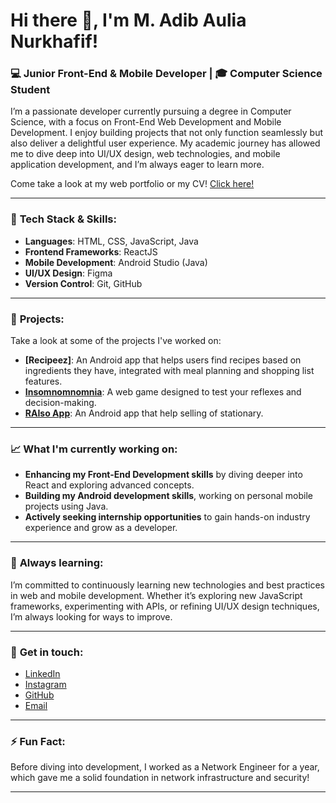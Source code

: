 # Hi there 👋, I'm M. Adib Aulia Nurkhafif!

### 💻 Junior Front-End & Mobile Developer | 🎓 Computer Science Student

I’m a passionate developer currently pursuing a degree in Computer Science, with a focus on Front-End Web Development and Mobile Development. I enjoy building projects that not only function seamlessly but also deliver a delightful user experience. My academic journey has allowed me to dive deep into UI/UX design, web technologies, and mobile application development, and I’m always eager to learn more.

Come take a look at my web portfolio or my CV!
[Click here!](https://1frazel.github.io/HCI-Final-Project-Adib/#contact)

---

### 🔧 **Tech Stack & Skills**:

- **Languages**: HTML, CSS, JavaScript, Java
- **Frontend Frameworks**: ReactJS
- **Mobile Development**: Android Studio (Java)
- **UI/UX Design**: Figma
- **Version Control**: Git, GitHub

---

### 📂 **Projects**:

Take a look at some of the projects I've worked on:

- **[Recipeez]**: An Android app that helps users find recipes based on ingredients they have, integrated with meal planning and shopping list features.
- **[Insomnomnomnia](https://github.com/1Frazel/MPF-Final-Game)**: A web game designed to test your reflexes and decision-making.
- **[RAIso App](https://github.com/1Frazel/RAiso-App)**: An Android app that help selling of stationary.

---

### 📈 **What I'm currently working on**:

- **Enhancing my Front-End Development skills** by diving deeper into React and exploring advanced concepts.
- **Building my Android development skills**, working on personal mobile projects using Java.
- **Actively seeking internship opportunities** to gain hands-on industry experience and grow as a developer.

---

### 🌱 **Always learning**:

I’m committed to continuously learning new technologies and best practices in web and mobile development. Whether it’s exploring new JavaScript frameworks, experimenting with APIs, or refining UI/UX design techniques, I’m always looking for ways to improve.

---

### 💬 **Get in touch**:

- [LinkedIn](https://www.linkedin.com/in/m-adib-aulia-nurkhafif)
- [Instagram](https://instagram.com/adib_nk?igshid=MmIzYWVlNDQ5Yg==)
- [GitHub](https://github.com/1Frazel)
- [Email](mailto:adibnk11@gmail.com)

---

### ⚡ **Fun Fact**:

Before diving into development, I worked as a Network Engineer for a year, which gave me a solid foundation in network infrastructure and security!

---
